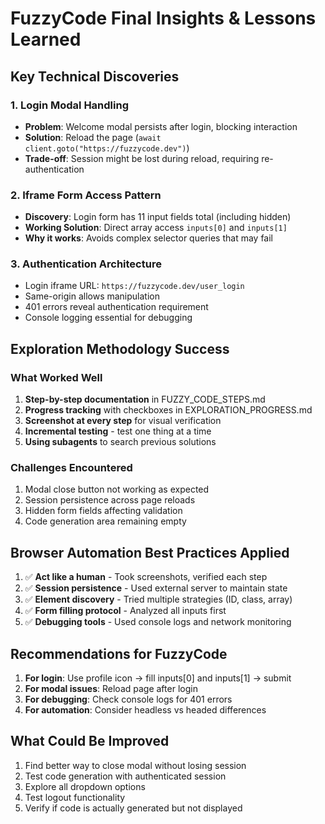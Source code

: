 # FuzzyCode Final Insights & Lessons Learned

## Key Technical Discoveries

### 1. Login Modal Handling
- **Problem**: Welcome modal persists after login, blocking interaction
- **Solution**: Reload the page (`await client.goto("https://fuzzycode.dev")`)
- **Trade-off**: Session might be lost during reload, requiring re-authentication

### 2. Iframe Form Access Pattern
- **Discovery**: Login form has 11 input fields total (including hidden)
- **Working Solution**: Direct array access `inputs[0]` and `inputs[1]`
- **Why it works**: Avoids complex selector queries that may fail

### 3. Authentication Architecture
- Login iframe URL: `https://fuzzycode.dev/user_login`
- Same-origin allows manipulation
- 401 errors reveal authentication requirement
- Console logging essential for debugging

## Exploration Methodology Success

### What Worked Well
1. **Step-by-step documentation** in FUZZY_CODE_STEPS.md
2. **Progress tracking** with checkboxes in EXPLORATION_PROGRESS.md
3. **Screenshot at every step** for visual verification
4. **Incremental testing** - test one thing at a time
5. **Using subagents** to search previous solutions

### Challenges Encountered
1. Modal close button not working as expected
2. Session persistence across page reloads
3. Hidden form fields affecting validation
4. Code generation area remaining empty

## Browser Automation Best Practices Applied

1. ✅ **Act like a human** - Took screenshots, verified each step
2. ✅ **Session persistence** - Used external server to maintain state
3. ✅ **Element discovery** - Tried multiple strategies (ID, class, array)
4. ✅ **Form filling protocol** - Analyzed all inputs first
5. ✅ **Debugging tools** - Used console logs and network monitoring

## Recommendations for FuzzyCode

1. **For login**: Use profile icon → fill inputs[0] and inputs[1] → submit
2. **For modal issues**: Reload page after login
3. **For debugging**: Check console logs for 401 errors
4. **For automation**: Consider headless vs headed differences

## What Could Be Improved

1. Find better way to close modal without losing session
2. Test code generation with authenticated session
3. Explore all dropdown options
4. Test logout functionality
5. Verify if code is actually generated but not displayed
